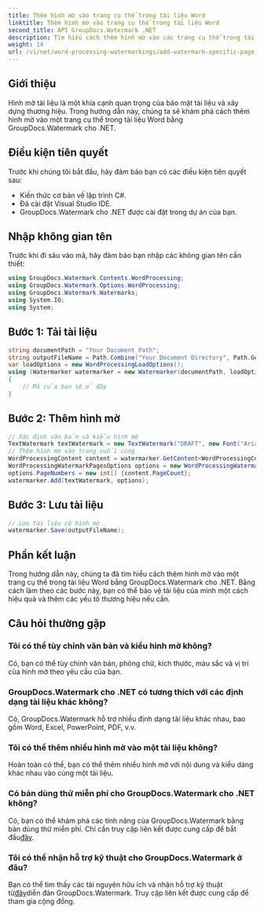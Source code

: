 ```yaml
---
title: Thêm hình mờ vào trang cụ thể trong tài liệu Word
linktitle: Thêm hình mờ vào trang cụ thể trong tài liệu Word
second_title: API GroupDocs.Watermark .NET
description: Tìm hiểu cách thêm hình mờ vào các trang cụ thể trong tài liệu Word bằng GroupDocs cho .NET. Bảo vệ nội dung của bạn một cách dễ dàng.
weight: 14
url: /vi/net/word-processing-watermarkings/add-watermark-specific-page-word-docs/
---
```

## Giới thiệu
Hình mờ tài liệu là một khía cạnh quan trọng của bảo mật tài liệu và xây dựng thương hiệu. Trong hướng dẫn này, chúng ta sẽ khám phá cách thêm hình mờ vào một trang cụ thể trong tài liệu Word bằng GroupDocs.Watermark cho .NET.
## Điều kiện tiên quyết
Trước khi chúng tôi bắt đầu, hãy đảm bảo bạn có các điều kiện tiên quyết sau:
- Kiến thức cơ bản về lập trình C#.
- Đã cài đặt Visual Studio IDE.
- GroupDocs.Watermark cho .NET được cài đặt trong dự án của bạn.

## Nhập không gian tên
Trước khi đi sâu vào mã, hãy đảm bảo bạn nhập các không gian tên cần thiết:
```csharp
using GroupDocs.Watermark.Contents.WordProcessing;
using GroupDocs.Watermark.Options.WordProcessing;
using GroupDocs.Watermark.Watermarks;
using System.IO;
using System;
```
## Bước 1: Tải tài liệu
```csharp
string documentPath = "Your Document Path";
string outputFileName = Path.Combine("Your Document Directory", Path.GetFileName(documentPath));
var loadOptions = new WordProcessingLoadOptions();
using (Watermarker watermarker = new Watermarker(documentPath, loadOptions))
{
    // Mã của bạn sẽ ở đây
}
```
## Bước 2: Thêm hình mờ
```csharp
// Xác định văn bản và kiểu hình mờ
TextWatermark textWatermark = new TextWatermark("DRAFT", new Font("Arial", 42));
// Thêm hình mờ vào trang cuối cùng
WordProcessingContent content = watermarker.GetContent<WordProcessingContent>();
WordProcessingWatermarkPagesOptions options = new WordProcessingWatermarkPagesOptions();
options.PageNumbers = new int[] {content.PageCount};
watermarker.Add(textWatermark, options);
```
## Bước 3: Lưu tài liệu
```csharp
// Lưu tài liệu có hình mờ
watermarker.Save(outputFileName);
```

## Phần kết luận
Trong hướng dẫn này, chúng ta đã tìm hiểu cách thêm hình mờ vào một trang cụ thể trong tài liệu Word bằng GroupDocs.Watermark cho .NET. Bằng cách làm theo các bước này, bạn có thể bảo vệ tài liệu của mình một cách hiệu quả và thêm các yếu tố thương hiệu nếu cần.
## Câu hỏi thường gặp
### Tôi có thể tùy chỉnh văn bản và kiểu hình mờ không?
Có, bạn có thể tùy chỉnh văn bản, phông chữ, kích thước, màu sắc và vị trí của hình mờ theo yêu cầu của bạn.
### GroupDocs.Watermark cho .NET có tương thích với các định dạng tài liệu khác không?
Có, GroupDocs.Watermark hỗ trợ nhiều định dạng tài liệu khác nhau, bao gồm Word, Excel, PowerPoint, PDF, v.v.
### Tôi có thể thêm nhiều hình mờ vào một tài liệu không?
Hoàn toàn có thể, bạn có thể thêm nhiều hình mờ với nội dung và kiểu dáng khác nhau vào cùng một tài liệu.
### Có bản dùng thử miễn phí cho GroupDocs.Watermark cho .NET không?
 Có, bạn có thể khám phá các tính năng của GroupDocs.Watermark bằng bản dùng thử miễn phí. Chỉ cần truy cập liên kết được cung cấp để bắt đầu[đây](https://releases.groupdocs.com/).
### Tôi có thể nhận hỗ trợ kỹ thuật cho GroupDocs.Watermark ở đâu?
 Bạn có thể tìm thấy các tài nguyên hữu ích và nhận hỗ trợ kỹ thuật từ[đây](https://forum.groupdocs.com/c/watermark/19)diễn đàn GroupDocs.Watermark. Truy cập liên kết được cung cấp để tham gia cộng đồng.